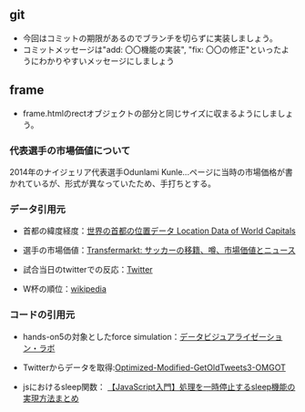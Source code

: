 ## git

- 今回はコミットの期限があるのでブランチを切らずに実装しましょう。
- コミットメッセージは"add: 〇〇機能の実装", "fix: 〇〇の修正"といったようにわかりやすいメッセージにしましょう

## frame

- frame.htmlのrectオブジェクトの部分と同じサイズに収まるようにしましょう。

### 代表選手の市場価値について

2014年のナイジェリア代表選手Odunlami Kunle...ページに当時の市場価格が書かれているが、形式が異なっていたため、手打ちとする。

### データ引用元

- 首都の緯度経度：[世界の首都の位置データ Location Data of World Capitals](https://amano-tec.com/data/world.html)

- 選手の市場価値：[Transfermarkt: サッカーの移籍、噂、市場価値とニュース](https://www.transfermarkt.jp/)

- 試合当日のtwitterでの反応：[Twitter](https://twitter.com)

- W杯の順位：[wikipedia](https://ja.wikipedia.org/wiki/%E3%83%A1%E3%82%A4%E3%83%B3%E3%83%9A%E3%83%BC%E3%82%B8)

### コードの引用元

- hands-on5の対象としたforce simulation：[データビジュアライゼーション・ラボ](https://wizardace.com/d3-forcesimulation-link-detail/)

- Twitterからデータを取得:[Optimized-Modified-GetOldTweets3-OMGOT](https://github.com/marquisvictor/Optimized-Modified-GetOldTweets3-OMGOT)

- jsにおけるsleep関数：
[【JavaScript入門】処理を一時停止するsleep機能の実現方法まとめ](https://www.sejuku.net/blog/24629)